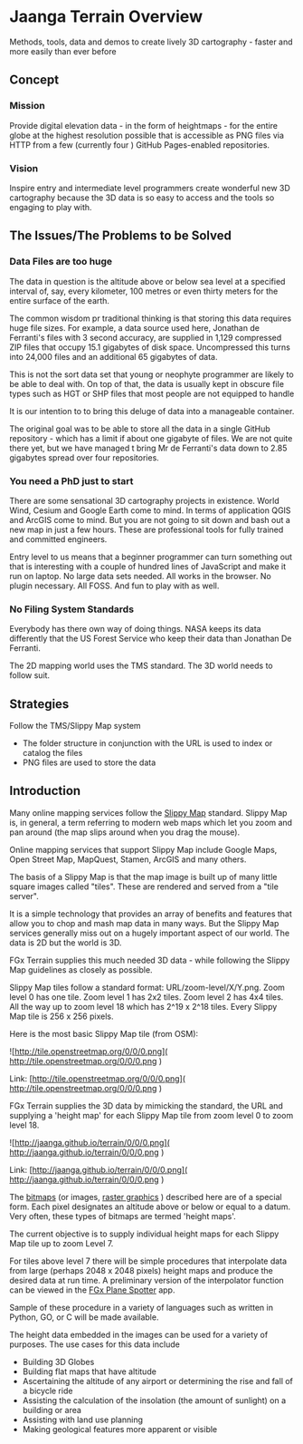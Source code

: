 Jaanga Terrain Overview
=======================

Methods, tools, data and demos to create lively 3D cartography - faster and more easily than ever before 
## Concept

### Mission
Provide digital elevation data - in the form of heightmaps - for the entire globe at the highest resolution possible 
that is accessible as PNG files via HTTP from a few (currently four ) GitHub Pages-enabled repositories.

### Vision
Inspire entry and intermediate level programmers create wonderful new 3D cartography because the 3D data is so easy to access and the tools so engaging to play with.

<!--

## Concept
TMS in 3D
### Mission
Provide 3D terrain elevation data for the entire earth at 90 meter intervals - freely and easily accessible even to new and intermediate programmers.

###Vision
Develop demos and utilities that use the 3D data in clever ways for all the major coding languages.

-->

## The Issues/The Problems to be Solved

### Data Files are too huge
The data in question is the altitude above or below sea level at a specified interval of, say, every kilometer, 100 metres or even thirty meters for the entire surface of the earth. 

The common wisdom pr traditional thinking is that storing this data requires huge file sizes. For example, a data source used here, Jonathan de Ferranti's files with 3 second accuracy,
are supplied in 1,129 compressed ZIP files that occupy 15.1 gigabytes of disk space. Uncompressed this turns into 24,000 files and an additional 65 gigabytes of data.

This is not the sort data set that young or neophyte programmer are likely to be able to deal with. On top of that, the data is usually kept in obscure file types such as HGT or SHP files
that most people are not equipped to handle

It is our intention to to bring this deluge of data into a manageable container.

The original goal was to be able to store all the data in a single GitHub repository - which has a limit if about one gigabyte of files. 
We are not quite there yet, but we have managed t bring Mr de Ferranti's data down to 2.85 gigabytes spread over four repositories. 


### You need a PhD just to start
There are some sensational 3D cartography projects in existence. World Wind, Cesium and Google Earth come to mind. 
In terms of application QGIS and ArcGIS come to mind. But you are not going to sit down and bash out a new map in just a few hours.
These are professional tools for fully trained and committed engineers.

Entry level to us means that a beginner programmer can turn something out that is interesting with a couple of hundred lines of JavaScript and make it run on laptop.
No large data sets needed. All works in the browser. No plugin necessary. All FOSS. And fun to play with as well.

### No Filing System Standards
Everybody has there own way of doing things. NASA keeps its data differently that the US Forest Service who keep their data than Jonathan De Ferranti.

The 2D mapping world uses the TMS standard. The 3D world needs to follow suit.


## Strategies

Follow the TMS/Slippy Map system

* The folder structure in conjunction with the URL is used to index or catalog the files 
* PNG files are used to store the data

<!--


Live demos (using a JavaScript viewer):

<iframe src=3d-globe.html height=300 >
<a href=http://fgx.github.io/fgx-terrain/3d-globe.html><img src=images/3d-globe.png></a>
</iframe>

<iframe src=3d-flatland.html height=300 >
<a href=http://fgx.github.io/fgx-terrain/3d-flatland.html><img src=images/3d-flatland.png></a>
</iframe>
_3D Earth and flat map of California_

 Use your point device to pan, rotate and zoom. Once the projection issues are sorted out, these models will be overlaid with 2D maps. 
 Elevations are highly exaggerated. There is data missing before the international date line. The globe appears distorted at this scale because of the Mercator projection.

-->

## Introduction
Many online mapping services follow the [Slippy Map]( http://wiki.openstreetmap.org/wiki/Slippy_Map ) standard. 
Slippy Map is, in general, a term referring to modern web maps which let you zoom and pan around (the map slips around when you drag the mouse).

Online mapping services that support Slippy Map include Google Maps, Open Street Map, MapQuest, Stamen, ArcGIS and many others.

The basis of a Slippy Map is that the map image is built up of many little square images called "tiles". These are rendered and served from a "tile server".

It is a simple technology that provides an array of benefits and features that allow you to chop and mash map data in many ways. 
But the Slippy Map services generally miss out on a hugely important aspect of our world. The data is 2D but the world is 3D.

FGx Terrain supplies this much needed 3D data - while following the Slippy Map guidelines as closely as possible.

Slippy Map tiles follow a standard format: URL/zoom-level/X/Y.png. Zoom level 0 has one tile. Zoom level 1 has 2x2 tiles. Zoom level 2 has 4x4 tiles. 
All the way up to zoom level 18 which has 2^19 x 2^18 tiles. Every Slippy Map tile is 256 x 256 pixels.

Here is the most basic Slippy Map tile (from OSM):

![http://tile.openstreetmap.org/0/0/0.png]( http://tile.openstreetmap.org/0/0/0.png )

Link: [http://tile.openstreetmap.org/0/0/0.png]( http://tile.openstreetmap.org/0/0/0.png ) 

FGx Terrain supplies the 3D data by mimicking the standard, the URL and supplying a 'height map' for each Slippy Map tile from zoom level 0 to zoom level 18.

![http://jaanga.github.io/terrain/0/0/0.png]( http://jaanga.github.io/terrain/0/0/0.png ) 

Link: [http://jaanga.github.io/terrain/0/0/0.png]( http://jaanga.github.io/terrain/0/0/0.png ) 

The [bitmaps]( http://en.wikipedia.org/wiki/Bitmap ) (or images, [raster graphics]( http://en.wikipedia.org/wiki/Raster_graphics ) ) described here are of a special form.
Each pixel designates an altitude above or below or equal to a datum. Very often, these types of bitmaps are termed 'height maps'.

The current objective is to supply individual height maps for each Slippy Map tile up to zoom Level 7.

For tiles above level 7 there will be simple procedures that interpolate data from large (perhaps 2048 x 2048 pixels) height maps and produce the desired data at run time.
A preliminary version of the interpolator function can be viewed in the [FGx Plane Spotter]( https://github.com/fgx/fgx-plane-spotter/ ) app.

Sample of these procedure in a variety of languages such as written in Python, GO, or C will be made available.

The height data embedded in the images can be used for a variety of purposes. The use cases for this data include

* Building 3D Globes
* Building flat maps that have altitude
* Ascertaining the altitude of any airport or determining the rise and fall of a bicycle ride
* Assisting the calculation of the insolation (the amount of sunlight) on a building or area
* Assisting with land use planning
* Making geological features more apparent or visible


